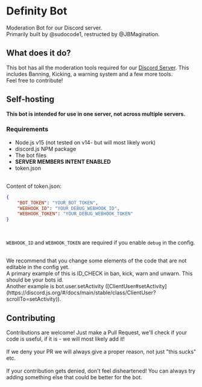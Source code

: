 # Definity Bot
Moderation Bot for our Discord server. <br>
Primarily built by @sudocode1, restructed by @JBMagination.

## What does it do?
This bot has all the moderation tools required for our [Discord Server](https://discord.gg/CWzsxwXvkK). This includes Banning, Kicking, a warning system and a few more tools.<br>
Feel free to contribute!

## Self-hosting
**This bot is intended for use in one server, not across multiple servers.**

### Requirements
- Node.js v15 (not tested on v14- but will most likely work)
- discord.js NPM package
- The bot files
- **SERVER MEMBERS INTENT ENABLED**
- token.json
<br>
Content of token.json:

```json
{
    "BOT_TOKEN": "YOUR_BOT_TOKEN",
    "WEBHOOK_ID": "YOUR_DEBUG_WEBHOOK_ID",
    "WEBHOOK_TOKEN": "YOUR_DEBUG_WEBHOOK_TOKEN"
}
```
<br>

`WEBHOOK_ID` and `WEBHOOK_TOKEN` are required if you enable `debug` in the config.

<br>
We recommend that you change some elements of the code that are not editable in the config yet. <br>
A primary example of this is ID_CHECK in ban, kick, warn and unwarn. This should be your bots id. <br>
Another example is bot.user.setActivity ([ClientUser#setActivity](https://discord.js.org/#/docs/main/stable/class/ClientUser?scrollTo=setActivity)). 

## Contributing
Contributions are welcome! Just make a Pull Request, we'll check if your code is useful, if it is - we will most likely add it! <br> <br>
If we deny your PR we will always give a proper reason, not just "this sucks" etc. <br> <br>
If your contribution gets denied, don't feel disheartened! You can always try adding something else that could be better for the bot.

